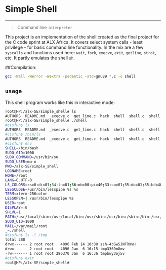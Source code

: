 # Simple Shell
---
> Command line `interpreter`

This project is an implementation of the shell created as the final project for the C code sprint at ALX Africa. It covers select system calls - least privilege - for basic command line functionality. In the mix are a few `syscalls` and functions used here: `wait`, `fork`, `execve`, `exit`, `getline`, `strok`, etc. It partly emulates the shell `sh`.

##Compilation:
```bash
gcc -Wall -Werror -Wextra -pedantic -std=gnu89 *.c -o shell
```

## `usage`
This shell program works like this in interactive mode:
```bash
root@HP:/alx-SE/simple_shell# ls
AUTHORS  README.md  _execve.c  get_line.c  hack  shell  shell.c  shell.h  split_line.c
root@HP:/alx-SE/simple_shell# ./shell
#cisfun$ ls
AUTHORS  README.md  _execve.c  get_line.c  hack  shell  shell.c  shell.h  split_line.c
#cisfun$ /bin/ls
AUTHORS  README.md  _execve.c  get_line.c  hack  shell  shell.c  shell.h  split_line.c
#cisfun$ env
SHELL=/bin/bash
SUDO_GID=1000
SUDO_COMMAND=/usr/bin/su
SUDO_USER=mu-o
PWD=/alx-SE/simple_shell
LOGNAME=root
HOME=/root
LANG=C.UTF-8
LS_COLORS=rs=0:di=01;34:ln=01;36:mh=00:pi=40;33:so=01;35:do=01;35:bd=40;33;01:cd=40;33;01:or=40;31;01:mi=00:su=37;41:sg=30;43:ca=30;41:tw=30;42:ow=34;42:st=37;44:ex=01;32:*.tar=01;31:*.tgz=01;31:*.arc=01;31:*.arj=01;31:*.taz=01;31:*.lha=01;31:*.lz4=01;31:*.lzh=01;31:*.lzma=01;31:*.tlz=01;31:*.txz=01;31:*.tzo=01;31:*.t7z=01;31:*.zip=01;31:*.z=01;31:*.dz=01;31:*.gz=01;31:*.lrz=01;31:*.lz=01;31:*.lzo=01;31:*.xz=01;31:*.zst=01;31:*.tzst=01;31:*.bz2=01;31:*.bz=01;31:*.tbz=01;31:*.tbz2=01;31:*.tz=01;31:*.deb=01;31:*.rpm=01;31:*.jar=01;31:*.war=01;31:*.ear=01;31:*.sar=01;31:*.rar=01;31:*.alz=01;31:*.ace=01;31:*.zoo=01;31:*.cpio=01;31:*.7z=01;31:*.rz=01;31:*.cab=01;31:*.wim=01;31:*.swm=01;31:*.dwm=01;31:*.esd=01;31:*.jpg=01;35:*.jpeg=01;35:*.mjpg=01;35:*.mjpeg=01;35:*.gif=01;35:*.bmp=01;35:*.pbm=01;35:*.pgm=01;35:*.ppm=01;35:*.tga=01;35:*.xbm=01;35:*.xpm=01;35:*.tif=01;35:*.tiff=01;35:*.png=01;35:*.svg=01;35:*.svgz=01;35:*.mng=01;35:*.pcx=01;35:*.mov=01;35:*.mpg=01;35:*.mpeg=01;35:*.m2v=01;35:*.mkv=01;35:*.webm=01;35:*.ogm=01;35:*.mp4=01;35:*.m4v=01;35:*.mp4v=01;35:*.vob=01;35:*.qt=01;35:*.nuv=01;35:*.wmv=01;35:*.asf=01;35:*.rm=01;35:*.rmvb=01;35:*.flc=01;35:*.avi=01;35:*.fli=01;35:*.flv=01;35:*.gl=01;35:*.dl=01;35:*.xcf=01;35:*.xwd=01;35:*.yuv=01;35:*.cgm=01;35:*.emf=01;35:*.ogv=01;35:*.ogx=01;35:*.aac=00;36:*.au=00;36:*.flac=00;36:*.m4a=00;36:*.mid=00;36:*.midi=00;36:*.mka=00;36:*.mp3=00;36:*.mpc=00;36:*.ogg=00;36:*.ra=00;36:*.wav=00;36:*.oga=00;36:*.opus=00;36:*.spx=00;36:*.xspf=00;36:
LESSCLOSE=/usr/bin/lesspipe %s %s
TERM=xterm-256color
LESSOPEN=| /usr/bin/lesspipe %s
USER=root
DISPLAY=:0
SHLVL=1
PATH=/usr/local/sbin:/usr/local/bin:/usr/sbin:/usr/bin:/sbin:/bin:/usr/games:/usr/local/games:/snap/bin
SUDO_UID=1000
MAIL=/var/mail/root
_=./shell
#cisfun$ ls -l /tmp
total 288
drwx------ 2 root root   4096 Feb 14 10:08 ssh-4cGwSJWFRXvH
drwx------ 2 root root   4096 Jan  6 16:15 tmp3369n8mv
-rw------- 1 root root 286370 Jan  6 16:36 tmpbwy3oj5v
#cisfun$ exit
root@HP:/alx-SE/simple_shell#
```
